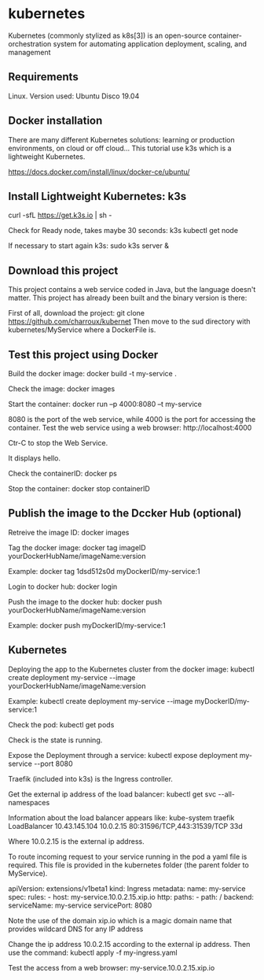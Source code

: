 # kubernetes

Kubernetes (commonly stylized as k8s[3]) is an open-source container-orchestration system for automating application deployment, scaling, and management

## Requirements

Linux. Version used: Ubuntu Disco 19.04
 
## Docker installation

There are many different Kubernetes solutions: learning or production environments, on cloud or off cloud... This tutorial use k3s which is a lightweight Kubernetes.

https://docs.docker.com/install/linux/docker-ce/ubuntu/

## Install Lightweight Kubernetes: k3s

curl -sfL https://get.k3s.io | sh -

Check for Ready node, takes maybe 30 seconds: 
k3s kubectl get node

If necessary to start again k3s: sudo k3s server &

## Download this project

This project contains a web service coded in Java, but the language doesn't matter. 
This project has already been built and the binary version is there:

First of all, download the project: git clone https://github.com/charroux/kubernet
Then move to the sud directory with kubernetes/MyService
where a DockerFile is. 

## Test this project using Docker

Build the docker image: docker build -t my-service .

Check the image: docker images

Start the container: docker run –p 4000:8080 –t my-service

8080 is the port of the web service, while 4000 is the port for accessing the container. 
Test the web service using a web browser: http://localhost:4000

Ctr-C to stop the Web Service.

It displays hello.

Check the containerID: docker ps

Stop the container: docker stop containerID

## Publish the image to the Dccker Hub (optional) 

Retreive the image ID: docker images

Tag the docker image: docker tag imageID yourDockerHubName/imageName:version

Example: docker tag 1dsd512s0d myDockerID/my-service:1

Login to docker hub: docker login

Push the image to the docker hub: docker push yourDockerHubName/imageName:version

Example: docker push myDockerID/my-service:1

## Kubernetes 

Deploying the app to the Kubernetes cluster from the docker image: kubectl create deployment my-service --image yourDockerHubName/imageName:version

Example: kubectl create deployment my-service --image myDockerID/my-service:1

Check the pod: kubectl get pods

Check is the state is running.

Expose the Deployment through a service: kubectl expose deployment my-service --port 8080

Traefik (included into k3s) is the Ingress controller.

Get the external ip address of the load balancer: kubectl get svc --all-namespaces 

Information about the load balancer appears like: kube-system   traefik      LoadBalancer   10.43.145.104   10.0.2.15      80:31596/TCP,443:31539/TCP   33d

Where 10.0.2.15 is the external ip address.

To route incoming request to your service running in the pod a yaml file is required. This file is provided in the kubernetes folder (the parent folder to MyService).

apiVersion: extensions/v1beta1
kind: Ingress
metadata:
  name: my-service
spec:
  rules:
    - host: my-service.10.0.2.15.xip.io
      http:
        paths:
          - path: /
            backend:
              serviceName: my-service
              servicePort: 8080

Note the use of the domain xip.io which is a magic domain name that provides wildcard DNS for any IP address
               
Change the ip address 10.0.2.15 according to the external ip address. Then use the command: kubectl apply -f my-ingress.yaml

Test the access from a web browser: my-service.10.0.2.15.xip.io

